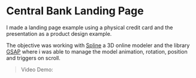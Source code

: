#  Central Bank Landing Page

I made a landing page example using a physical credit card and the presentation as a product design example.

The objective was working with [Spline](https://spline.design/) a 3D online modeler and the library [GSAP](https://gsap.com/) where i was able to manage the model animation, rotation, position and triggers on scroll.
<br>


> Video Demo:
